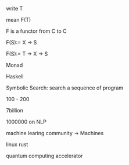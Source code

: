 write T

mean F(T)

F is a functor from C to C

F(S):= X -> S

F(S):= T -> X -> S

Monad

Haskell

Symbolic Search: search a sequence of program

100 - 200

7billion

1000000 on NLP

machine learing community -> Machines

linux
rust

quantum computing
accelerator
